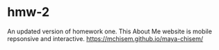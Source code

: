 # hmw-2
An updated version of homework one. This About Me website is mobile repsonsive and interactive.
https://mchisem.github.io/maya-chisem/
